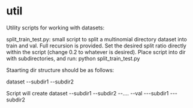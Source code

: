 # util
Utility scripts for working with datasets:

split_train_test.py: small script to split a multinomial directory dataset into train and val. Full recursion is provided. Set the desired split ratio directly within the script (change 0.2 to whatever is desired). Place script into dir with subdirectories, and run:  python split_train_test.py

Staarting dir structure should be as follows:

dataset
 --subdir1
 --subdir2
 
 
 Script will create
  dataset
   --subdir1
   --subdir2
   --....
   --val
    ---subdir1
    ---subdir2
